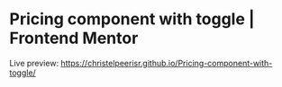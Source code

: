 # Pricing component with toggle | Frontend Mentor
Live preview: https://christelpeerisr.github.io/Pricing-component-with-toggle/

